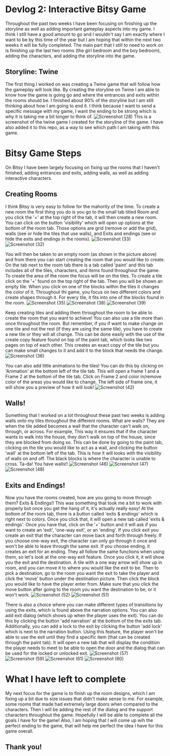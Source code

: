 # Devlog 2: Interactive Bitsy Game

Throughout the past two weeks I have been focusing on finishing up the storyline as well as adding important gameplay aspects into my game. I think I still have a good amount to go 
and I wouldn't say I am exactly where I want to be by this time of the year but I am hoping that within the next two weeks it will be fully completed. The main part that I still to 
need to work on is finishing up the last two rooms (the girl bedroom and the boy bedroom), adding the characters, and adding the storyline into the game. 
## Storyline: Twine
The first thing I worked on was creating a Twine game that will follow how the gameplay will look like. By creating the storyline on Twine I am able to know how the game is going 
go and where the entrances and exits within the rooms should be. I finished about 90% of the storyline but I am still thinking about how I am going to end it. I think because I 
want to send a specific message with my game, I want the ending to be strong which is why it is taking me a bit longer to think of. 
![Screenshot (28)](https://user-images.githubusercontent.com/92113415/143066527-7bbd78f7-1b3f-45a0-88e5-083882a11800.png)
This is a screenshot of the twine game I created for the storyline of the game. I have also added it to this repo, as a way to see which path I am taking with this game. 

# Bitsy Game Steps
On Bitsy I have been largely focusing on fixing up the rooms that I haven't finished, adding entrances and exits, adding walls, as well as adding interactive characters. 

## Creating Rooms
I think Bitsy is very easy to follow for the mahority of the time. To create a new room the first thing you do is you go to the small tab titled Room and you click the '+' at the 
top right of the tab, it will then create a new room. You can click on the button 'visibility' which will open up options at the bottom of the room tab. Those options are grid (remove or add 
the grid), walls (see or hide the tiles that use walls), and Exits and endings (see or hide the exits and endings in the rooms). 
![Screenshot (33)](https://user-images.githubusercontent.com/92113415/143068117-ce60eac4-8cf7-4eff-9dd5-fd33d05e070e.png)
![Screenshot (32)](https://user-images.githubusercontent.com/92113415/143068003-cf68c791-e49c-461f-9da8-c12e6dda85ab.png)

You will then be taken to an empty room (as shown in the picture above) and from there you can start creating the room that you would like to create. On the tab next to the room tab
there is a tab called 'paint' and this tab includes all of the tiles, characters, and items found throughout the game. To create the area of the room the focus will be on the tiles.
To create a tile click on the '+' found on the top right of the tab. Then you will be shown an empty tile. When you click on one of the blocks within the tiles it changes the color of it.
Throughout thi game, you focus on two different colors and create shapes through it. For every tile, it fits into one of the blocks found in the room. 
![Screenshot (35)](https://user-images.githubusercontent.com/92113415/143068970-2752739f-9c0e-4eee-ba94-3ae2da2190dd.png)
![Screenshot (38)](https://user-images.githubusercontent.com/92113415/143069938-fe62c751-0cb7-4eed-b954-448017aa5159.png)
![Screenshot (39)](https://user-images.githubusercontent.com/92113415/143070070-2d046537-ec4a-4b09-bd0f-51ca581e8989.png)

Keep creating tiles and adding them throughout the room to be able to create the room that you want to achieve! You can also use a tile more than once throughout the room. But remember, 
if you if want to make change on one tile and not the rest (if they are using the same tile), you have to create a new tile or they will all change. This can be done easily with the use
of the create copy feature found on top of the paint tab, which looks like two pages on top of each other. This creates an exact copy of the tile but you can make small changes to it and 
add it to the block that needs the change. 
![Screenshot (36)](https://user-images.githubusercontent.com/92113415/143069581-308e5da5-7b27-41c6-b82d-382e151f3377.png)

You can also add little animations to the tiles! You can do this by clicking on 'Animation' at the bottom left of the tile tab. This will open a frame 1 and a Frame 2 at the bottom of the 
tile tab. Click on Frame 2 and color in/remove color of the areas you would like to change. The left side of frame one, it will show you a preview of how it will look!
![Screenshot (42)](https://user-images.githubusercontent.com/92113415/143070724-be54adaf-1749-4fd4-ab13-339f41623068.png)

## Walls! 
Something that I worked on a lot throughout these past two weeks is adding walls onto my tiles throughout the different rooms. What are walls? They are when the tile added becomes a wall
that the character can't walk on, through, or across. For example, This way it ensures that if the character wants to walk into the house, they don't walk on top of the house, since they 
are blocked from doing so. This can be done by going to the paint tab, clicking on the tile you would like to act as a wall, and clicking the button 'wall' at the bottom left of the tab. 
This is how it will looks with the visibility of walls on and off. The black blocks is where the character is unable to cross. Ta-da! You have walls!! 
![Screenshot (46)](https://user-images.githubusercontent.com/92113415/143072101-959a6470-4b4d-4892-a36b-ca9a6d58e660.png)
![Screenshot (47)](https://user-images.githubusercontent.com/92113415/143072159-c63e60c9-8080-4d0f-b81f-6f3170676792.png)
![Screenshot (48)](https://user-images.githubusercontent.com/92113415/143072231-77c9ee91-e93b-4055-bc85-da7c76a4004f.png)

## Exits and Endings!
Now you have the rooms created, how are you going to move through them? Exits & Endings!! This was something that took me a bit to work with properly but once you get the hang of it, it's actually 
really easy! At the bottom of the room tab, there is a button called 'exits & endings' which is right next to colors. Once you click that, it will open a new tab called 'exits & endings'. 
Once you have that, click on the '+' button and it will ask if you want to create an 'exit', 'one-way exit', or an 'ending'. If you click exit you create an exit that the character can move back
and forth through freely. If you choose one-way exit, the character can only go through it once and won't be able to leave through the same exit. If you choose ending, it creates an exit for an ending. 
They all follow the same functions when using them, so let's look at the one-way exit feature. Once you click it, it will show you the exit and the destination. A tile with a one way arrow will show up in 
room, and you can move it to where you would like the exit to be. Then to pick a destination, go to the room you want the exit to take the player and click the 'move' button under the destination picture.
Then click the block you would like to have the player enter from. Make sure that you click the move button after going to the room you want the destination to be, or it won't work. 
![Screenshot (52)](https://user-images.githubusercontent.com/92113415/143074081-b4e6397e-cd35-4044-94c7-4f464c3f5e45.png)
![Screenshot (51)](https://user-images.githubusercontent.com/92113415/143074089-62e13fa4-34eb-4038-a95d-2277e496c64f.png)

There is also a choice where you can make different types of transitions by using the exits, which is found above the narration options. You can also add exit dialog (which shows up when the player uses the exit). You can do this by clicking the button 'add narration' at the bottom of the the exits tab. Additionally, you can add a lock to the exit by clicking the button 
'add lock' which is next to the narration button. Using this feature, the player won't be able to use the exit until they find a specific item (that can be created through the paint tab). It will open a new tab that will display the condition
the player needs to meet to be able to open the door and the dialog that can be used for the locked or unlocked exit. 
![Screenshot (57)](https://user-images.githubusercontent.com/92113415/143075470-2be8000c-46b6-4924-a4cd-336360c4b5a7.png)
![Screenshot (59)](https://user-images.githubusercontent.com/92113415/143075531-c416d176-5cc5-4a19-b99f-ab1d1e37c421.png)
![Screenshot (61)](https://user-images.githubusercontent.com/92113415/143075718-a811ffc7-128e-4ce0-838f-9f796e48b057.png)
![Screenshot (60)](https://user-images.githubusercontent.com/92113415/143075623-fc0144e6-b086-48b1-857a-0f5991b7ccce.png)

# What I have left to complete
My next focus for the game is to finish up the room designs, which I am fixing up a bit due to size issues that didn't make sense to me. For example, some rooms that made had extremely large doors when compared to the characters. Then I will be adding the rest
of the dialog and the support characters throughout the game. Hopefully I will be able to complete all the goals I have for the game! Also, I am hoping that I will come up wih the perfect ending to the game, that will help me perfect the idea I have for this game overall. 

## Thank you! 


